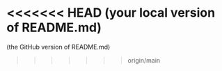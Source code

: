 <<<<<<< HEAD
(your local version of README.md)
=======
(the GitHub version of README.md)
>>>>>>> origin/main
